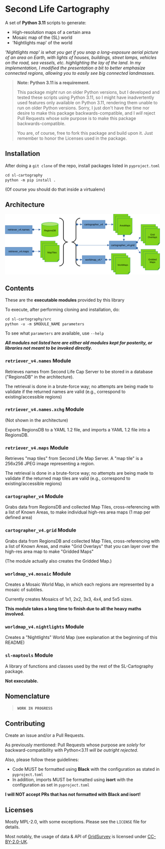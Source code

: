 # Second Life Cartography

A set of **Python 3.11** scripts to generate:
  * High-resolution maps of a certain area
  * Mosaic map of the (SL) world
  * 'Nightlights map' of the world

_'Nightlights map' is what you get if you snap a long-exposure aerial picture of an area
on Earth, with lights of houses, buildings, street lamps, vehicles on the road, sea vessels, etc.
highlighting the lay of the land. In my implementation, I modified the presentation a bit to
better emphasize connected regions, allowing you to easily see big connected landmasses._

> **Note:** **Python 3.11 is a requirement.**
> 
> This package _might_ run on older Python versions, but
> I developed and tested these scripts using Python 3.11, so I might have inadvertently
> used features only available on Python 3.11, rendering them unable to run on older Python
> versions. Sorry, I just don't have the time nor desire to make this package
> backwards-compatible, and I _will_ reject Pull Requests whose sole purpose is to make
> this package backwards-compatible.
> 
> You are, of course, free to fork this package and build upon it. Just remember to honor the
> Licenses used in the package.


## Installation

After doing a `git clone` of the repo, install packages listed in `pyproject.toml`

```shell
cd sl-cartography
python -m pip install . 
```

(Of course you should do that inside a virtualenv)


## Architecture

![sl-cartography architecture, showing the relations between the various modules and the files generated](./Architecture.svg)

## Contents

These are the **executable modules** provided by this library

To execute, after performing cloning and installation, do:

```shell
cd sl-cartography/src
python -u -m $MODULE_NAME parameters
```

To see what `parameters` are available, use `--help`

***All modules not listed here are either old modules kept for posterity, or libraries not meant to be invoked directly.***


### `retriever_v4.names` Module

Retrieves names from Second Life Cap Server to be stored in a database ("RegionsDB" in the architecture).

The retrieval is done in a brute-force way; no attempts are being made to validate if the returned names are valid (e.g., correspond to existing/accessible regions)


### `retriever_v4.names.xchg` Module

(Not shown in the architecture)

Exports RegionsDB to a YAML 1.2 file, and imports a YAML 1.2 file into a RegionsDB.


### `retriever_v4.maps` Module

Retrieves "map tiles" from Second Life Map Server. A "map tile" is a 256x256 JPEG image representing a region.

The retrieval is done in a brute-force way; no attempts are being made to validate if the returned map tiles are valid (e.g., correspond to existing/accessible regions)


### `cartographer_v4` Module

Grabs data from RegionsDB and collected Map Tiles, cross-referencing with a list of Known Areas, to make individual high-res area maps (1 map per defined area)


### `cartographer_v4.grid` Module

Grabs data from RegionsDB and collected Map Tiles, cross-referencing with a list of Known Areas, and make "Grid Overlays" that you can layer over the high-res area map to make "Gridded Maps"

(The module actually also creates the Gridded Map.)


### `worldmap_v4.mosaic` Module

Creates a Mosaic World Map, in which each regions are represented by a mosaic of subtiles.

Currently creates Mosaics of 1x1, 2x2, 3x3, 4x4, and 5x5 sizes.

**This module takes a long time to finish due to all the heavy maths involved.**


### `worldmap_v4.nightlights` Module

Creates a "Nightlights" World Map (see explanation at the beginning of this README)


### `sl-maptools` Module

A library of functions and classes used by the rest of the SL-Cartography package.

**Not executable.**


## Nomenclature

> **`WORK IN PROGRESS`**


## Contributing

Create an issue and/or a Pull Requests.

As previously mentioned: Pull Requests whose purpose are _solely_ for
backward-compatibility with Python<3.11 _will be outright rejected_.

Also, please follow these guidelines:

* Code MUST be formatted using **Black** with the configuration as stated in `pyproject.toml`
* In addition, imports MUST be formatted using **isort** with the configuration as set in `pyproject.toml`

**I will NOT accept PRs that has not formatted with Black and isort!**


## Licenses

Mostly MPL-2.0, with some exceptions. Please see the `LICENSE` file for details.

Most notably, the usage of data & API of [GridSurvey](http://www.gridsurvey.com)
is licensed under [CC-BY-2.0-UK](https://creativecommons.org/licenses/by/2.0/uk/).
